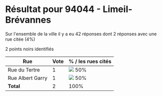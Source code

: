 # Résultat pour 94044 - Limeil-Brévannes

Sur l'ensemble de la ville il y a eu 42 réponses dont 2 réponses avec une rue citée (4%)

2 points noirs identifiés

| Rue | Vote | % / les rues cités|
|-----|------|-------------------|
| Rue du Tertre | 1 | <img src="../../img/bar_50.gif" />&nbsp;50%|
| Rue Albert Garry | 1 | <img src="../../img/bar_50.gif" />&nbsp;50%|
| **Total** | 2 | 100%|
